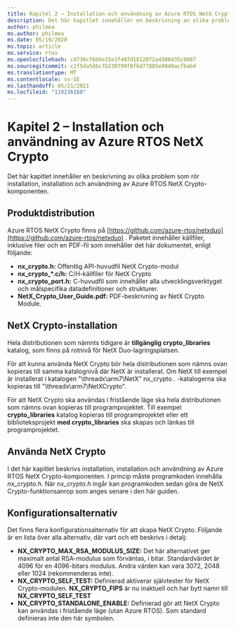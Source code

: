 ```yaml
---
title: Kapitel 2 – Installation och användning av Azure RTOS NetX Crypto
description: Det här kapitlet innehåller en beskrivning av olika problem som rör installation, installation och användning av NetX Crypto-komponenten.
author: philmea
ms.author: philmea
ms.date: 05/19/2020
ms.topic: article
ms.service: rtos
ms.openlocfilehash: cd736cf6bbe15e1f407d1812072a4308435c8007
ms.sourcegitcommit: c2f5da5d6c7b230799f8fbd77885e9940acfbab4
ms.translationtype: MT
ms.contentlocale: sv-SE
ms.lasthandoff: 05/21/2021
ms.locfileid: "110236160"
---
```

# <a name="chapter-2---installation-and-use-of-azure-rtos-netx-crypto"></a>Kapitel 2 – Installation och användning av Azure RTOS NetX Crypto

Det här kapitlet innehåller en beskrivning av olika problem som rör installation, installation och användning av Azure RTOS NetX Crypto-komponenten.

## <a name="product-distribution"></a>Produktdistribution

Azure RTOS NetX Crypto finns på [https://github.com/azure-rtos/netxduo](https://github.com/azure-rtos/netxduo) . Paketet innehåller källfiler, inklusive filer och en PDF-fil som innehåller det här dokumentet, enligt följande:

- **nx_crypto.h:** Offentlig API-huvudfil NetX Crypto-modul
- **nx_crypto_*.c/h:** C/H-källfiler för NetX Crypto
- **nx_crypto_port.h:** C-huvudfil som innehåller alla utvecklingsverktyget och målspecifika datadefinitioner och strukturer.
- **NetX_Crypto_User_Guide.pdf:** PDF-beskrivning av NetX Crypto Module.

## <a name="netx-crypto-installation"></a>NetX Crypto-installation

Hela distributionen som nämnts tidigare är **tillgänglig crypto_libraries** katalog, som finns på rotnivå för NetX Duo-lagringsplatsen.

För att kunna använda NetX Crypto bör hela distributionen som nämns ovan kopieras till samma katalognivå där NetX är installerat. Om NetX till exempel är installerat i katalogen "\threadx\arm7\NetX" nx_crypto *.* -katalogerna ska kopieras till "\threadx\arm7\NetXCrypto".

För att NetX Crypto ska användas i fristående läge ska hela distributionen som nämns ovan kopieras till programprojektet. Till exempel **crypto_libraries** katalog kopieras till programprojektet eller ett biblioteksprojekt **med crypto_libraries** ska skapas och länkas till programprojektet. 

## <a name="using-netx-crypto"></a>Använda NetX Crypto

I det här kapitlet beskrivs installation, installation och användning av Azure RTOS NetX Crypto-komponenten. I princip måste programkoden innehålla *nx_crypto.h*.  När *nx_crypto.h* ingår kan programkoden sedan göra de NetX Crypto-funktionsanrop som anges senare i den här guiden.

## <a name="configuration-options"></a>Konfigurationsalternativ

Det finns flera konfigurationsalternativ för att skapa NetX Crypto. Följande är en lista över alla alternativ, där vart och ett beskrivs i detalj:

- **NX_CRYPTO_MAX_RSA_MODULUS_SIZE:** Det här alternativet ger maximalt antal RSA-modulus som förväntas, i bitar. Standardvärdet är 4096 för en 4096-bitars modulus. Andra värden kan vara 3072, 2048 eller 1024 (rekommenderas inte).
- **NX_CRYPTO_SELF_TEST:** Definierad aktiverar självtester för NetX Crypto-modulen. **NX_CRYPTO_FIPS** är nu inaktuell och har bytt namn till **NX_CRYPTO_SELF_TEST**
- **NX_CRYPTO_STANDALONE_ENABLE:** Definierad gör att NetX Crypto kan användas i fristående läge (utan Azure RTOS). Som standard definieras inte den här symbolen.
